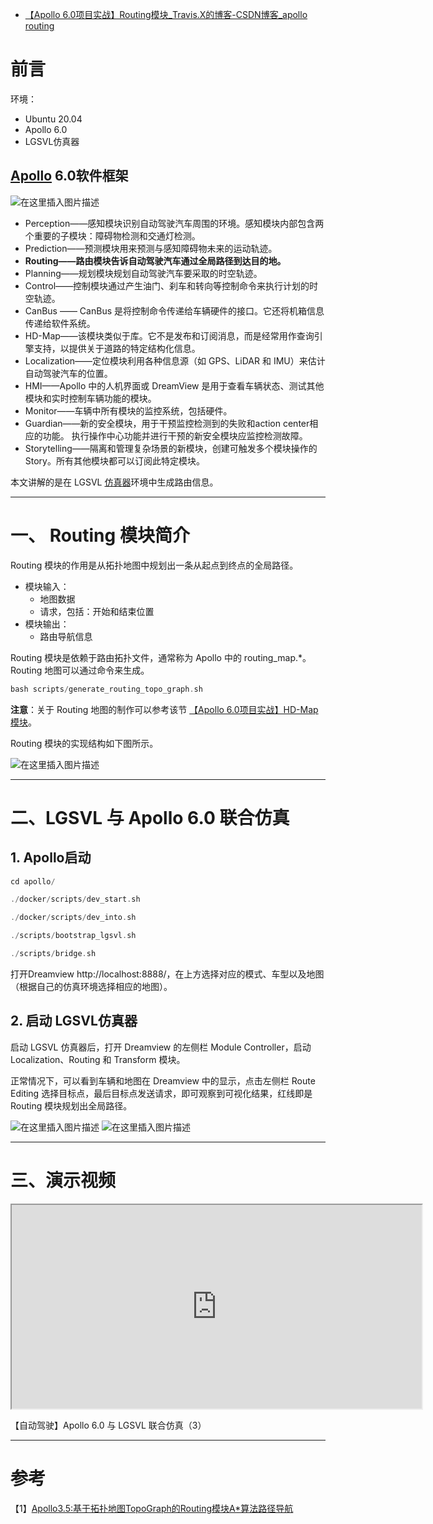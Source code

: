 - [【Apollo 6.0项目实战】Routing模块_Travis.X的博客-CSDN博客_apollo routing](https://blog.csdn.net/Travis_X/article/details/121674874)

# 前言

环境：

- Ubuntu 20.04
- Apollo 6.0
- LGSVL仿真器

## [Apollo](https://so.csdn.net/so/search?q=Apollo&spm=1001.2101.3001.7020) 6.0软件框架

![在这里插入图片描述](https://img-blog.csdnimg.cn/66d527b5163d444abd699023053db962.png?x-oss-process=image/watermark,type_ZHJvaWRzYW5zZmFsbGJhY2s,shadow_50,text_Q1NETiBAVHJhdmlzLlg=,size_20,color_FFFFFF,t_70,g_se,x_16)

- Perception——感知模块识别自动驾驶汽车周围的环境。感知模块内部包含两个重要的子模块：障碍物检测和交通灯检测。
- Prediction——预测模块用来预测与感知障碍物未来的运动轨迹。
- **Routing——路由模块告诉自动驾驶汽车通过全局路径到达目的地。**
- Planning——规划模块规划自动驾驶汽车要采取的时空轨迹。
- Control——控制模块通过产生油门、刹车和转向等控制命令来执行计划的时空轨迹。
- CanBus —— CanBus 是将控制命令传递给车辆硬件的接口。它还将机箱信息传递给软件系统。
- HD-Map——该模块类似于库。它不是发布和订阅消息，而是经常用作查询引擎支持，以提供关于道路的特定结构化信息。
- Localization——定位模块利用各种信息源（如 GPS、LiDAR 和 IMU）来估计自动驾驶汽车的位置。
- HMI——Apollo 中的人机界面或 DreamView 是用于查看车辆状态、测试其他模块和实时控制车辆功能的模块。
- Monitor——车辆中所有模块的监控系统，包括硬件。
- Guardian——新的安全模块，用于干预监控检测到的失败和action center相应的功能。 执行操作中心功能并进行干预的新安全模块应监控检测故障。
- Storytelling——隔离和管理复杂场景的新模块，创建可触发多个模块操作的Story。所有其他模块都可以订阅此特定模块。

本文讲解的是在 LGSVL [仿真器](https://so.csdn.net/so/search?q=仿真器&spm=1001.2101.3001.7020)环境中生成路由信息。

------

# 一、 Routing 模块简介

Routing 模块的作用是从拓扑地图中规划出一条从起点到终点的全局路径。

- 模块输入：
  - 地图数据
  - 请求，包括：开始和结束位置
- 模块输出：
  - 路由导航信息

Routing 模块是依赖于路由拓扑文件，通常称为 Apollo 中的 routing_map.*。Routing 地图可以通过命令来生成。

```cpp
bash scripts/generate_routing_topo_graph.sh
```

**注意**：关于 Routing 地图的制作可以参考该节 [【Apollo 6.0项目实战】HD-Map模块](https://blog.csdn.net/Travis_X/article/details/121486163)。

Routing 模块的实现结构如下图所示。

![在这里插入图片描述](https://img-blog.csdnimg.cn/66e0c3efbcd243b3891253f51e280d81.png?x-oss-process=image/watermark,type_d3F5LXplbmhlaQ,shadow_50,text_Q1NETiBAVHJhdmlzLlg=,size_20,color_FFFFFF,t_70,g_se,x_16)

------

# 二、LGSVL 与 Apollo 6.0 联合仿真

## 1. Apollo启动

```cpp
cd apollo/

./docker/scripts/dev_start.sh

./docker/scripts/dev_into.sh

./scripts/bootstrap_lgsvl.sh

./scripts/bridge.sh
```

打开Dreamview http://localhost:8888/，在上方选择对应的模式、车型以及地图（根据自己的仿真环境选择相应的地图）。

## 2. 启动 LGSVL仿真器

启动 LGSVL 仿真器后，打开 Dreamview 的左侧栏 Module Controller，启动 Localization、Routing 和 Transform 模块。

正常情况下，可以看到车辆和地图在 Dreamview 中的显示，点击左侧栏 Route Editing 选择目标点，最后目标点发送请求，即可观察到可视化结果，红线即是 Routing 模块规划出全局路径。

![在这里插入图片描述](https://img-blog.csdnimg.cn/5604956be5734423964aa7acb72463c5.png?x-oss-process=image/watermark,type_d3F5LXplbmhlaQ,shadow_50,text_Q1NETiBAVHJhdmlzLlg=,size_20,color_FFFFFF,t_70,g_se,x_16#pic_center)
![在这里插入图片描述](https://img-blog.csdnimg.cn/89f1d376f08540fcbb683640b58efdc6.png?x-oss-process=image/watermark,type_d3F5LXplbmhlaQ,shadow_50,text_Q1NETiBAVHJhdmlzLlg=,size_20,color_FFFFFF,t_70,g_se,x_16#pic_center)

------

# 三、演示视频

<iframe id="Z3W1oHGy-1638797009334" src="https://player.bilibili.com/player.html?aid=977167682" allowfullscreen="true" data-mediaembed="bilibili" style="box-sizing: border-box; outline: 0px; margin: 0px; padding: 0px; font-weight: normal; overflow-wrap: break-word; display: block; width: 660px; height: 330px;"></iframe>

【自动驾驶】Apollo 6.0 与 LGSVL 联合仿真（3）

------

# 参考

【1】[Apollo3.5:基于拓扑地图TopoGraph的Routing模块A*算法路径导航](https://blog.csdn.net/weixin_44809980/article/details/107929643?spm=1001.2101.3001.6650.1&utm_medium=distribute.pc_relevant.none-task-blog-2~default~CTRLIST~default-1.opensearchhbase&depth_1-utm_source=distribute.pc_relevant.none-task-blog-2~default~CTRLIST~default-1.opensearchhbase)